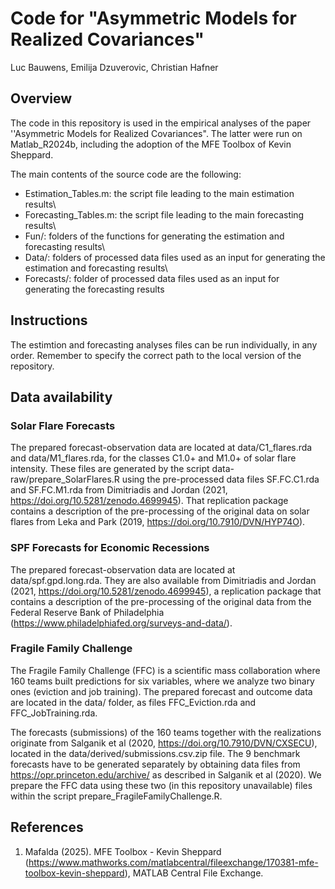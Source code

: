 # **Code for "Asymmetric Models for Realized Covariances"**

Luc Bauwens, Emilija Dzuverovic, Christian Hafner

## Overview

The code in this repository is used in the empirical analyses of the paper ''Asymmetric Models for Realized Covariances". The latter were run on Matlab_R2024b, including the adoption of the MFE Toolbox of Kevin Sheppard.

The main contents of the source code are the following:
- Estimation_Tables.m: the script file leading to the main estimation results\
- Forecasting_Tables.m: the script file leading to the main forecasting results\
- Fun/: folders of the functions for generating the estimation and forecasting results\
- Data/: folders of processed data files used as an input for generating the estimation and forecasting results\
- Forecasts/: folder of processed data files used as an input for generating the forecasting results

## Instructions

The estimtion and forecasting analyses files can be run individually, in any order. Remember to specify the correct path to the local version of the repository.

## Data availability

### Solar Flare Forecasts
The prepared forecast-observation data are located at data/C1_flares.rda and data/M1_flares.rda, for the classes C1.0+ and M1.0+ of solar flare intensity. These files are generated by the script data-raw/prepare_SolarFlares.R using the pre-processed data files SF.FC.C1.rda and SF.FC.M1.rda from Dimitriadis and Jordan (2021, https://doi.org/10.5281/zenodo.4699945). That replication package contains a description of the pre-processing of the original data on solar flares from Leka and Park (2019, https://doi.org/10.7910/DVN/HYP74O).

### SPF Forecasts for Economic Recessions
The prepared forecast-observation data are located at data/spf.gpd.long.rda. They are also available from Dimitriadis and Jordan (2021, https://doi.org/10.5281/zenodo.4699945), a replication package that contains a description of the pre-processing of the original data from the Federal Reserve Bank of Philadelphia (https://www.philadelphiafed.org/surveys-and-data/).

### Fragile Family Challenge
The Fragile Family Challenge (FFC) is a scientific mass collaboration where 160 teams built predictions for six variables, where we analyze two binary ones (eviction and job training). The prepared forecast and outcome data are located in the data/ folder, as files FFC_Eviction.rda and FFC_JobTraining.rda.

The forecasts (submissions) of the 160 teams together with the realizations originate from Salganik et al (2020, https://doi.org/10.7910/DVN/CXSECU), located in the data/derived/submissions.csv.zip file. The 9 benchmark forecasts have to be generated separately by obtaining data files from https://opr.princeton.edu/archive/ as described in Salganik et al (2020). We prepare the FFC data using these two (in this repository unavailable) files within the script prepare_FragileFamilyChallenge.R.

## References

1. Mafalda (2025). MFE Toolbox - Kevin Sheppard (https://www.mathworks.com/matlabcentral/fileexchange/170381-mfe-toolbox-kevin-sheppard), MATLAB Central File Exchange.



